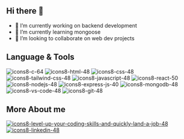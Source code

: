 ## Hi there 👋



- 🔭 I’m currently working on backend development
- 🌱 I’m currently learning mongoose
- 👯 I’m looking to collaborate on web dev projects

## Language & Tools
![icons8-c-64](https://github.com/user-attachments/assets/3109e30d-f03c-4a93-a7ea-4eef8a66923c)
![icons8-html-48](https://github.com/user-attachments/assets/3b7a4a17-8f9a-49a0-a424-bbf80e8fc60f)
![icons8-css-48](https://github.com/user-attachments/assets/fd856aa0-8d3e-48ec-b8e4-a22648fabeb9)
![icons8-tailwind-css-48](https://github.com/user-attachments/assets/7c906ed4-6a1e-4b76-8f7f-d2051b8b6e57)
![icons8-javascript-48](https://github.com/user-attachments/assets/27f7912e-ab1f-4dbc-bbae-a79acca07400)
![icons8-react-50](https://github.com/user-attachments/assets/ee319dfe-a4f3-46dc-9ca3-325c1911bc76)
![icons8-nodejs-48](https://github.com/user-attachments/assets/88659a9c-bc85-4318-808b-e2c3d1bd5e60)
![icons8-express-js-40](https://github.com/user-attachments/assets/dede3901-673e-46f3-94ef-090b13165d56)
![icons8-mongodb-48](https://github.com/user-attachments/assets/a69bc869-9c09-44d4-ac8c-f77ff6df58b3)
![icons8-vs-code-48](https://github.com/user-attachments/assets/a99aedd4-7a75-4bf1-8e31-8b326dea294b)
![icons8-git-48](https://github.com/user-attachments/assets/627b275b-2ff8-4541-9592-027cbbad77da)


## More About me

[![icons8-level-up-your-coding-skills-and-quickly-land-a-job-48](https://github.com/user-attachments/assets/923b25d2-df70-4e74-b34a-e88bcfcfeaab)](https://leetcode.com/Koshti07)
[![icons8-linkedin-48](https://github.com/user-attachments/assets/a3b4d0d7-44d9-4711-a5c3-a36df14e9bd2)](https://www.linkedin.com/in/prince-koshti-21a979231)




